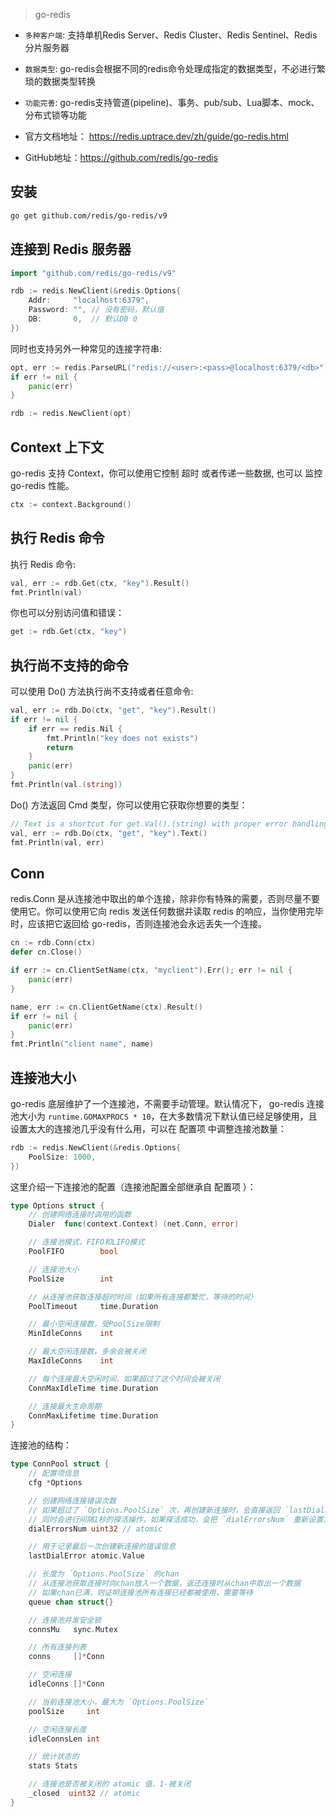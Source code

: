 > go-redis

- `多种客户端`: 支持单机Redis Server、Redis Cluster、Redis Sentinel、Redis分片服务器

- `数据类型`: go-redis会根据不同的redis命令处理成指定的数据类型，不必进行繁琐的数据类型转换

- `功能完善`: go-redis支持管道(pipeline)、事务、pub/sub、Lua脚本、mock、分布式锁等功能

- 官方文档地址： https://redis.uptrace.dev/zh/guide/go-redis.html
- GitHub地址：https://github.com/redis/go-redis


## 安装
```bash
go get github.com/redis/go-redis/v9
```

## 连接到 Redis 服务器

```go
import "github.com/redis/go-redis/v9"

rdb := redis.NewClient(&redis.Options{
	Addr:	  "localhost:6379",
	Password: "", // 没有密码，默认值
	DB:		  0,  // 默认DB 0
})
```
同时也支持另外一种常见的连接字符串:
```go
opt, err := redis.ParseURL("redis://<user>:<pass>@localhost:6379/<db>")
if err != nil {
	panic(err)
}

rdb := redis.NewClient(opt)
```

## Context 上下文

go-redis 支持 Context，你可以使用它控制 超时 或者传递一些数据, 也可以 监控 go-redis 性能。
```go
ctx := context.Background()
```

## 执行 Redis 命令

执行 Redis 命令:
```go
val, err := rdb.Get(ctx, "key").Result()
fmt.Println(val)
```
你也可以分别访问值和错误：
```go
get := rdb.Get(ctx, "key")
```

## 执行尚不支持的命令

可以使用 Do() 方法执行尚不支持或者任意命令:
```go
val, err := rdb.Do(ctx, "get", "key").Result()
if err != nil {
	if err == redis.Nil {
		fmt.Println("key does not exists")
		return
	}
	panic(err)
}
fmt.Println(val.(string))
```
Do() 方法返回 Cmd 类型，你可以使用它获取你想要的类型：
```go
// Text is a shortcut for get.Val().(string) with proper error handling.
val, err := rdb.Do(ctx, "get", "key").Text()
fmt.Println(val, err)
```

## Conn

redis.Conn 是从连接池中取出的单个连接，除非你有特殊的需要，否则尽量不要使用它。你可以使用它向 redis 发送任何数据并读取 redis 的响应，当你使用完毕时，应该把它返回给 go-redis，否则连接池会永远丢失一个连接。

```go
cn := rdb.Conn(ctx)
defer cn.Close()

if err := cn.ClientSetName(ctx, "myclient").Err(); err != nil {
	panic(err)
}

name, err := cn.ClientGetName(ctx).Result()
if err != nil {
	panic(err)
}
fmt.Println("client name", name)
```

## 连接池大小

go-redis 底层维护了一个连接池，不需要手动管理。默认情况下， go-redis 连接池大小为 `runtime.GOMAXPROCS * 10`，在大多数情况下默认值已经足够使用，且设置太大的连接池几乎没有什么用，可以在 配置项 中调整连接池数量：

```go
rdb := redis.NewClient(&redis.Options{
    PoolSize: 1000,
})
```
这里介绍一下连接池的配置（连接池配置全部继承自 配置项 ）：

```go
type Options struct {
	// 创建网络连接时调用的函数
    Dialer  func(context.Context) (net.Conn, error)

	// 连接池模式，FIFO和LIFO模式
    PoolFIFO        bool

	// 连接池大小
    PoolSize        int

	// 从连接池获取连接超时时间（如果所有连接都繁忙，等待的时间）
    PoolTimeout     time.Duration

	// 最小空闲连接数，受PoolSize限制
    MinIdleConns    int

	// 最大空闲连接数，多余会被关闭
    MaxIdleConns    int

	// 每个连接最大空闲时间，如果超过了这个时间会被关闭
    ConnMaxIdleTime time.Duration

	// 连接最大生命周期
    ConnMaxLifetime time.Duration
}
```

连接池的结构：
```go
type ConnPool struct {
	// 配置项信息
	cfg *Options

	// 创建网络连接错误次数
	// 如果超过了 `Options.PoolSize` 次，再创建新连接时，会直接返回 `lastDialError` 错误，
	// 同时会进行间隔1秒的探活操作，如果探活成功，会把 `dialErrorsNum` 重新设置为0
	dialErrorsNum uint32 // atomic

	// 用于记录最后一次创建新连接的错误信息
	lastDialError atomic.Value

	// 长度为 `Options.PoolSize` 的chan
	// 从连接池获取连接时向chan放入一个数据，返还连接时从chan中取出一个数据
	// 如果chan已满，则证明连接池所有连接已经都被使用，需要等待
	queue chan struct{}

	// 连接池并发安全锁
	connsMu   sync.Mutex

	// 所有连接列表
	conns     []*Conn

	// 空闲连接
	idleConns []*Conn

	// 当前连接池大小，最大为 `Options.PoolSize`
	poolSize     int

	// 空闲连接长度
	idleConnsLen int

	// 统计状态的
	stats Stats

	// 连接池是否被关闭的 atomic 值，1-被关闭
	_closed  uint32 // atomic
}
```